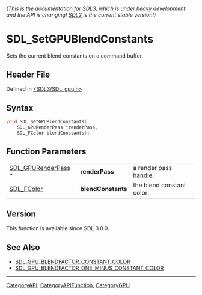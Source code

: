 ###### (This is the documentation for SDL3, which is under heavy development and the API is changing! [SDL2](https://wiki.libsdl.org/SDL2/) is the current stable version!)
# SDL_SetGPUBlendConstants

Sets the current blend constants on a command buffer.

## Header File

Defined in [<SDL3/SDL_gpu.h>](https://github.com/libsdl-org/SDL/blob/main/include/SDL3/SDL_gpu.h)

## Syntax

```c
void SDL_SetGPUBlendConstants(
    SDL_GPURenderPass *renderPass,
    SDL_FColor blendConstants);
```

## Function Parameters

|                                          |                    |                           |
| ---------------------------------------- | ------------------ | ------------------------- |
| [SDL_GPURenderPass](SDL_GPURenderPass) * | **renderPass**     | a render pass handle.     |
| [SDL_FColor](SDL_FColor)                 | **blendConstants** | the blend constant color. |

## Version

This function is available since SDL 3.0.0.

## See Also

- [SDL_GPU_BLENDFACTOR_CONSTANT_COLOR](SDL_GPU_BLENDFACTOR_CONSTANT_COLOR)
- [SDL_GPU_BLENDFACTOR_ONE_MINUS_CONSTANT_COLOR](SDL_GPU_BLENDFACTOR_ONE_MINUS_CONSTANT_COLOR)

----
[CategoryAPI](CategoryAPI), [CategoryAPIFunction](CategoryAPIFunction), [CategoryGPU](CategoryGPU)

